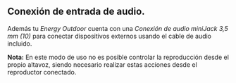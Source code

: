 
## Conexión de entrada de audio.

Además tu *Energy Outdoor* cuenta con una *Conexión de audio miniJack 3,5 mm (10)* para conectar dispositivos externos usando el cable de audio incluido. 


**Nota:** En este modo de uso no es posible controlar la reproducción desde el propio altavoz, siendo necesario realizar estas acciones desde el reproductor conectado.


